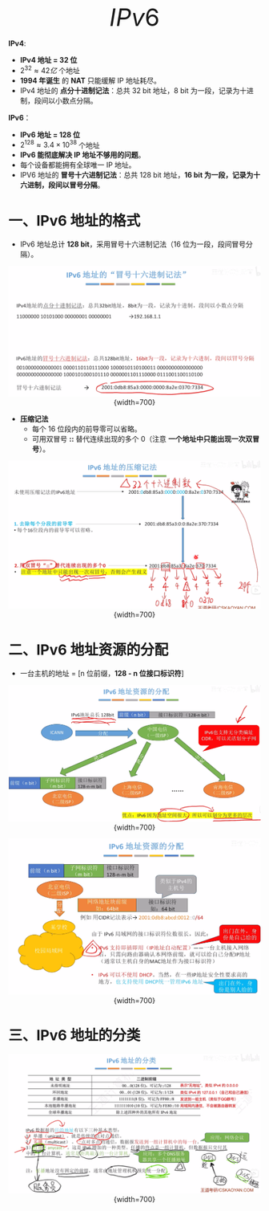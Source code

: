 <font size = 9>$$IPv6$$</font>



**IPv4**:
- **IPv4 地址 = 32 位**
- $2^{32} \approx 42 亿$ 个地址
- **1994 年诞生** 的 **NAT** 只能缓解 IP 地址耗尽。
- IPv4 地址的 **点分十进制记法**：总共 32 bit 地址，8 bit 为一段，记录为十进制，段间以小数点分隔。

**IPv6**：
- **IPv6 地址 = 128 位**
- $2^{128} \approx  3.4 \times 10^{38}$ 个地址
- **IPv6 能彻底解决 IP 地址不够用的问题**。
- 每个设备都能拥有全球唯一 IP 地址。
- IPV6 地址的 **冒号十六进制记法**：总共 128 bit 地址，**16 bit 为一段，记录为十六进制，段间以冒号分隔**。

# 一、IPv6 地址的格式

- IPv6 地址总计 **128 bit**，采用冒号十六进制记法（16 位为一段，段间冒号分隔）。

<div align=center>

![](./图片/冒号十六进制记法.png){width=700}
</div>

- **压缩记法**
  - 每个 16 位段内的前导零可以省略。
  - 可用双冒号 **::** 替代连续出现的多个 0（注意 **一个地址中只能出现一次双冒号**）。

<div align=center>

![](./图片/IPv6地址的压缩记法.png){width=700}
</div>





# 二、IPv6 地址资源的分配

- 一台主机的地址 = [n 位前缀，**128 - n 位接口标识符**]

<div align=center>

![](./图片/IPv6地址资源的分配1.png){width=700}
</div>

<div align=center>

![](./图片/IPv6地址资源的分配2.png){width=700}
</div>





# 三、IPv6 地址的分类

<div align=center>

![](./图片/IPv6地址的分类.png){width=700}
</div>